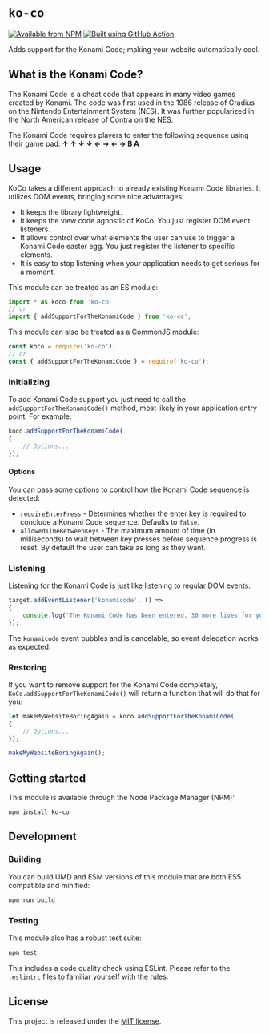 # `ko-co`

[![Available from NPM](https://img.shields.io/npm/v/ko-co.svg?maxAge=900)](https://www.npmjs.com/package/ko-co)
[![Built using GitHub Action](https://github.com/lsphillips/ko-co/actions/workflows/build.yml/badge.svg?branch=master)](https://github.com/lsphillips/ko-co/actions)

Adds support for the Konami Code; making your website automatically cool.

## What is the Konami Code?

The Konami Code is a cheat code that appears in many video games created by Konami. The code was first used in the 1986 release of Gradius on the Nintendo Entertainment System (NES). It was further popularized in the North American release of Contra on the NES.

The Konami Code requires players to enter the following sequence using their game pad: **↑ ↑ ↓ ↓ ← → ← → B A**

## Usage

KoCo takes a different approach to already existing Konami Code libraries. It utilizes DOM events, bringing some nice advantages:

- It keeps the library lightweight.
- It keeps the view code agnostic of KoCo. You just register DOM event listeners.
- It allows control over what elements the user can use to trigger a Konami Code easter egg. You just register the listener to specific elements.
- It is easy to stop listening when your application needs to get serious for a moment.

This module can be treated as an ES module:

``` js
import * as koco from 'ko-co';
// or
import { addSupportForTheKonamiCode } from 'ko-co';
```

This module can also be treated as a CommonJS module:

``` js
const koco = require('ko-co');
// or
const { addSupportForTheKonamiCode } = require('ko-co');
```

### Initializing

To add Konami Code support you just need to call the `addSupportForTheKonamiCode()` method, most likely in your application entry point. For example:

``` js
koco.addSupportForTheKonamiCode(
{
    // Options...
});
```

#### Options

You can pass some options to control how the Konami Code sequence is detected:

- `requireEnterPress` - Determines whether the enter key is required to conclude a Konami Code sequence. Defaults to `false`.
- `allowedTimeBetweenKeys` - The maximum amount of time (in milliseconds) to wait between key presses before sequence progress is reset. By default the user can take as long as they want.

### Listening

Listening for the Konami Code is just like listening to regular DOM events:

``` js
target.addEventListener('konamicode', () =>
{
    console.log('The Konami Code has been entered. 30 more lives for you!');
});
```

The `konamicode` event bubbles and is cancelable, so event delegation works as expected.

### Restoring

If you want to remove support for the Konami Code completely, `KoCo.addSupportForTheKonamiCode()` will return a function that will do that for you:

``` js
let makeMyWebsiteBoringAgain = koco.addSupportForTheKonamiCode(
{
    // Options...
});

makeMyWebsiteBoringAgain();
```

## Getting started

This module is available through the Node Package Manager (NPM):

```
npm install ko-co
```

## Development

### Building

You can build UMD and ESM versions of this module that are both ES5 compatible and minified:

``` sh
npm run build
```

### Testing

This module also has a robust test suite:

``` sh
npm test
```

This includes a code quality check using ESLint. Please refer to the `.eslintrc` files to familiar yourself with the rules.

## License

This project is released under the [MIT license](LICENSE.txt).

